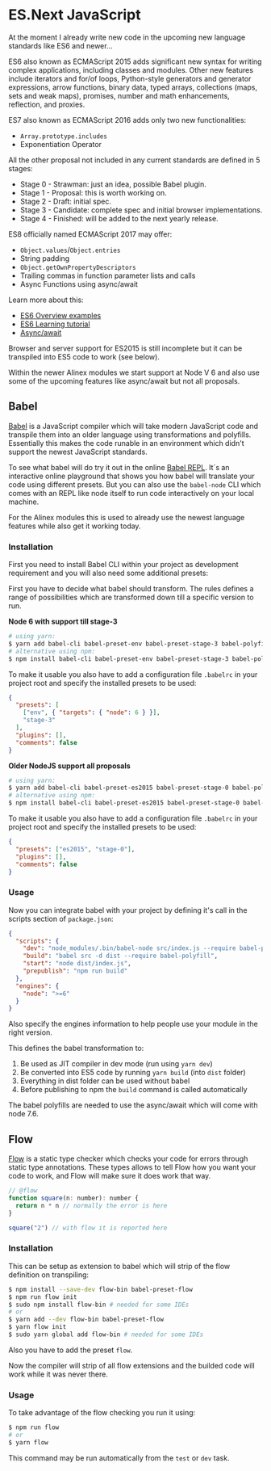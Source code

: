 # ES.Next JavaScript

At the moment I already write new code in the upcoming new language
standards like ES6 and newer...

ES6 also known as ECMAScript 2015 adds significant new syntax for writing complex
applications, including classes and modules. Other new features include iterators
and for/of loops, Python-style generators and generator expressions, arrow functions,
binary data, typed arrays, collections (maps, sets and weak maps), promises, number
and math enhancements, reflection, and proxies.

ES7 also known as ECMAScript 2016 adds only two new functionalities:
- `Array.prototype.includes`
- Exponentiation Operator

All the other proposal not included in any current standards are defined in 5 stages:
- Stage 0 - Strawman: just an idea, possible Babel plugin.
- Stage 1 - Proposal: this is worth working on.
- Stage 2 - Draft: initial spec.
- Stage 3 - Candidate: complete spec and initial browser implementations.
- Stage 4 - Finished: will be added to the next yearly release.

ES8 officially named ECMAScript 2017 may offer:
- `Object.values`/`Object.entries`
- String padding
- `Object.getOwnPropertyDescriptors`
- Trailing commas in function parameter lists and calls
- Async Functions using async/await

Learn more about this:
- [ES6 Overview examples](http://es6-features.org/#StringInterpolation)
- [ES6 Learning tutorial](https://babeljs.io/learn-es2015/)
- [Async/await](http://stackabuse.com/node-js-async-await-in-es7/)

Browser and server support for ES2015 is still incomplete but it can be transpiled
into ES5 code to work (see below).

Within the newer Alinex modules we start support at Node V 6 and also use some of
the upcoming features like async/await but not all proposals.


## Babel

[Babel](http://babeljs.io/) is a JavaScript compiler which will take modern JavaScript
code and transpile them into an older language using transformations and polyfills.
Essentially this makes the code runable in an environment which didn't support
the newest JavaScript standards.

To see what babel will do try it out in the online [Babel REPL](https://babeljs.io/repl/).
It´s an interactive online playground that shows you how babel will translate your
code using different presets. But you can also use the `babel-node` CLI which comes
with an REPL like node itself to run code interactively on your local machine.

For the Alinex modules this is used to already use the newest language features
while also get it working today.

### Installation

First you need to install Babel CLI within your project as development requirement
and you will also need some additional presets:

First you have to decide what babel should transform. The rules defines a range of possibilities
which are transformed down till a specific version to run.

__Node 6 with support till stage-3__

```bash
# using yarn:
$ yarn add babel-cli babel-preset-env babel-preset-stage-3 babel-polyfill --dev
# alternative using npm:
$ npm install babel-cli babel-preset-env babel-preset-stage-3 babel-polyfill --save-dev
```

To make it usable you also have to add a configuration file `.babelrc` in your project
root and specify the installed presets to be used:

```json
{
  "presets": [
    ["env", { "targets": { "node": 6 } }],
    "stage-3"
  ],
  "plugins": [],
  "comments": false
}
```

__Older NodeJS support all proposals__

```bash
# using yarn:
$ yarn add babel-cli babel-preset-es2015 babel-preset-stage-0 babel-polyfill --dev
# alternative using npm:
$ npm install babel-cli babel-preset-es2015 babel-preset-stage-0 babel-polyfill --save-dev
```

To make it usable you also have to add a configuration file `.babelrc` in your project
root and specify the installed presets to be used:

```json
{
  "presets": ["es2015", "stage-0"],
  "plugins": [],
  "comments": false
}
```

### Usage

Now you can integrate babel with your project by defining it's call in the scripts
section of `package.json`:

```json
{
  "scripts": {
    "dev": "node_modules/.bin/babel-node src/index.js --require babel-polyfill",
    "build": "babel src -d dist --require babel-polyfill",
    "start": "node dist/index.js",
    "prepublish": "npm run build"
  },
  "engines": {
    "node": ">=6"
  }  
}
```

Also specify the engines information to help people use your module in the right version.

This defines the babel transformation to:
1. Be used as JIT compiler in dev mode (run using `yarn dev`)
2. Be converted into ES5 code by running `yarn build` (into `dist` folder)
3. Everything in dist folder can be used without babel
4. Before publishing to npm the `build` command is called automatically

The babel polyfills are needed to use the async/await which will come with
node 7.6.


## Flow

[Flow](https://flow.org) is a static type checker which checks your code for errors
through static type annotations. These types allows to tell Flow how you want your
code to work, and Flow will make sure it does work that way.

```js
// @flow
function square(n: number): number {
  return n * n // normally the error is here
}

square("2") // with flow it is reported here
```

### Installation

This can be setup as extension to babel which will strip of the flow definition on
transpiling:

```bash
$ npm install --save-dev flow-bin babel-preset-flow
$ npm run flow init
$ sudo npm install flow-bin # needed for some IDEs
# or
$ yarn add --dev flow-bin babel-preset-flow
$ yarn flow init
$ sudo yarn global add flow-bin # needed for some IDEs
```

Also you have to add the preset `flow`.

Now the compiler will strip of all flow extensions and the builded code will work
while it was never there.

### Usage

To take advantage of the flow checking you run it using:

```bash
$ npm run flow
# or
$ yarn flow
```

This command may be run automatically from the `test` or `dev` task.
